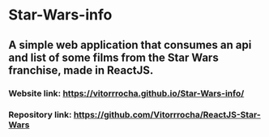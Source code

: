 # Star-Wars-info
## A simple web application that consumes an api and list of some films from the Star Wars franchise, made in ReactJS.
### Website link: https://vitorrrocha.github.io/Star-Wars-info/
### Repository link: https://github.com/Vitorrrocha/ReactJS-Star-Wars
